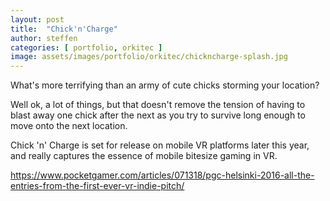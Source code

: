 ```yaml
---
layout: post
title:  "Chick'n'Charge"
author: steffen
categories: [ portfolio, orkitec ]
image: assets/images/portfolio/orkitec/chickncharge-splash.jpg
---
```

What's more terrifying than an army of cute chicks storming your location?

Well ok, a lot of things, but that doesn't remove the tension of having to blast away one chick after the next as you try to survive long enough to move onto the next location.

Chick 'n' Charge is set for release on mobile VR platforms later this year, and really captures the essence of mobile bitesize gaming in VR.



https://www.pocketgamer.com/articles/071318/pgc-helsinki-2016-all-the-entries-from-the-first-ever-vr-indie-pitch/